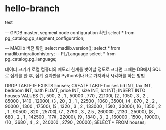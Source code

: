 # hello-branch
test

-- GPDB master, segment node configuration 확인
select * from pg_catalog.gp_segment_configuration;

-- MADlib 버전 확인
select madlib.version();
select * from madlib.migrationhistory;
-- PL/Language
select * from pg_catalog.pg_language;

데이터 크기가 로컬 컴퓨터의 메모리 한계를 벗어날 정도로 크다면 
그때는 DB에서 SQL로 집계를 한 후, 집계 결과만을 Python이나 R로 가져와서 시각화를 하는 방법


DROP TABLE IF EXISTS houses;
CREATE TABLE houses (id INT, tax INT, bedroom INT, bath FLOAT, price INT,
            size INT, lot INT);
INSERT INTO houses VALUES
  (1 ,  590 ,       2 ,    1 ,  50000 ,  770 , 22100),
  (2 , 1050 ,       3 ,    2 ,  85000 , 1410 , 12000),
  (3 ,   20 ,       3 ,    1 ,  22500 , 1060 ,  3500),
  (4 ,  870 ,       2 ,    2 ,  90000 , 1300 , 17500),
  (5 , 1320 ,       3 ,    2 , 133000 , 1500 , 30000),
  (6 , 1350 ,       2 ,    1 ,  90500 ,  820 , 25700),
  (7 , 2790 ,       3 ,  2.5 , 260000 , 2130 , 25000),
  (8 ,  680 ,       2 ,    1 , 142500 , 1170 , 22000),
  (9 , 1840 ,       3 ,    2 , 160000 , 1500 , 19000),
 (10 , 3680 ,       4 ,    2 , 240000 , 2790 , 20000);
SELECT * FROM houses;
